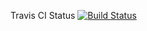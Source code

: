 Travis CI Status [![Build Status](https://travis-ci.org/jangroth/git-cv.svg?branch=master)](https://www.travis-ci.org/jangroth/git-cv)